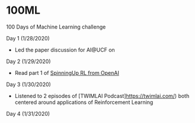 # 100ML
100 Days of Machine Learning challenge

Day 1 (1/28/2020)
* Led the paper discussion for AI@UCF on 

Day 2 (1/29/2020)
* Read part 1 of [SpinningUp RL from OpenAI](https://spinningup.openai.com/en/latest/spinningup/rl_intro.html)

Day 3 (1/30/2020)
* Listened to 2 episodes of [TWIMLAI Podcast]https://twimlai.com/) both centered around applications of Reinforcement Learning

Day 4 (1/31/2020)
